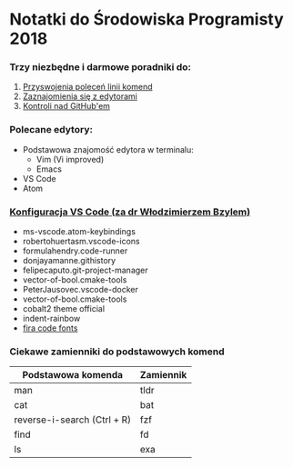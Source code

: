 # Notatki do Środowiska Programisty 2018

### Trzy niezbędne i darmowe poradniki do:
1. [Przyswojenia poleceń linii komend](https://www.learnenough.com/command-line-tutorial)
2. [Zaznajomienia się z edytorami](https://www.learnenough.com/text-editor-tutorial)
3. [Kontroli nad GitHub'em](https://www.learnenough.com/git-tutorial)

### Polecane edytory:
 - Podstawowa znajomość edytora w terminalu:
	- Vim (Vi improved)
	- Emacs
 - VS Code
 - Atom

### [Konfiguracja VS Code (za dr Włodzimierzem Bzylem)](https://github.com/egzamin/jp)

 - ms-vscode.atom-keybindings
 - robertohuertasm.vscode-icons
 - formulahendry.code-runner
 - donjayamanne.githistory
 - felipecaputo.git-project-manager
 - vector-of-bool.cmake-tools
 - PeterJausovec.vscode-docker
 - vector-of-bool.cmake-tools
 - cobalt2 theme official
 - indent-rainbow
 - [fira code fonts](https://github.com/tonsky/FiraCode/wiki/Linux-instructions)

### Ciekawe zamienniki do podstawowych komend

|Podstawowa komenda | Zamiennik|
|------------------ | ---------|
| man 							| tldr		 |
| cat 							| bat			 |
| reverse-i-search (Ctrl + R) | fzf |
| find 							| fd 			 |
| ls 								| exa 		 | 

